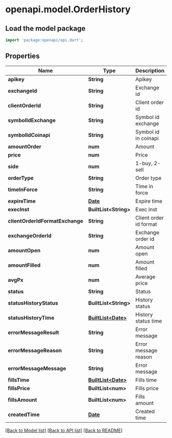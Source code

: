 # openapi.model.OrderHistory

## Load the model package
```dart
import 'package:openapi/api.dart';
```

## Properties
Name | Type | Description | Notes
------------ | ------------- | ------------- | -------------
**apikey** | **String** | Apikey | [optional] 
**exchangeId** | **String** | Exchange id | [optional] 
**clientOrderId** | **String** | Client order id | [optional] 
**symbolIdExchange** | **String** | Symbol id exchange | [optional] 
**symbolIdCoinapi** | **String** | Symbol id in coinapi | [optional] 
**amountOrder** | **num** | Amount | [optional] 
**price** | **num** | Price | [optional] 
**side** | **num** | 1-buy, 2-sell | [optional] 
**orderType** | **String** | Order type | [optional] 
**timeInForce** | **String** | Time in force | [optional] 
**expireTime** | [**Date**](Date.md) | Expire time | [optional] 
**execInst** | **BuiltList&lt;String&gt;** | Exec inst | [optional] 
**clientOrderIdFormatExchange** | **String** | Client order id format | [optional] 
**exchangeOrderId** | **String** | Exchange order id | [optional] 
**amountOpen** | **num** | Amount open | [optional] 
**amountFilled** | **num** | Amount filled | [optional] 
**avgPx** | **num** | Average price | [optional] 
**status** | **String** | Status | [optional] 
**statusHistoryStatus** | **BuiltList&lt;String&gt;** | History status | [optional] 
**statusHistoryTime** | [**BuiltList&lt;Date&gt;**](Date.md) | History status time | [optional] 
**errorMessageResult** | **String** | Error message | [optional] 
**errorMessageReason** | **String** | Error message reason | [optional] 
**errorMessageMessage** | **String** | Error message | [optional] 
**fillsTime** | [**BuiltList&lt;Date&gt;**](Date.md) | Fills time | [optional] 
**fillsPrice** | **BuiltList&lt;num&gt;** | Fills price | [optional] 
**fillsAmount** | **BuiltList&lt;num&gt;** | Fills amount | [optional] 
**createdTime** | [**Date**](Date.md) | Created time | [optional] 

[[Back to Model list]](../README.md#documentation-for-models) [[Back to API list]](../README.md#documentation-for-api-endpoints) [[Back to README]](../README.md)


